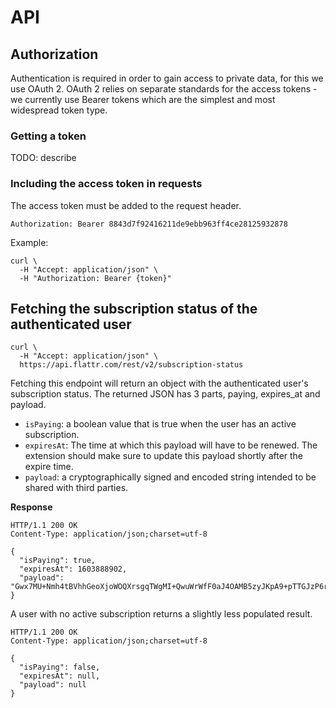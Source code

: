# API

## Authorization

Authentication is required in order to gain access to private data, for this we use OAuth 2. OAuth 2 relies on separate standards for the access tokens - we currently use Bearer tokens which are the simplest and most widespread token type.

### Getting a token

TODO: describe

### Including the access token in requests

The access token must be added to the request header.

    Authorization: Bearer 8843d7f92416211de9ebb963ff4ce28125932878

Example:

    curl \
      -H "Accept: application/json" \
      -H "Authorization: Bearer {token}"

## Fetching the subscription status of the authenticated user


    curl \
      -H "Accept: application/json" \
      https://api.flattr.com/rest/v2/subscription-status

Fetching this endpoint will return an object with the authenticated user's subscription status. The returned JSON has 3 parts, paying, expires_at and payload.

* `isPaying`: a boolean value that is true when the user has an active subscription.
* `expiresAt`: The time at which this payload will have to be renewed. The extension should make sure to update this payload shortly after the expire time.
* `payload`: a cryptographically signed and encoded string intended to be shared with third parties.

**Response**

    HTTP/1.1 200 OK
    Content-Type: application/json;charset=utf-8

    {
      "isPaying": true,
      "expiresAt": 1603888902,
      "payload": "Gwx7MU+Nmh4tBVhhGeoXjoWOQXrsgqTWgMI+QwuWrWfF0aJ4OAMB5zyJKpA9+pTTGJzP6rVEzZw"
    }

A user with no active subscription returns a slightly less populated result.

    HTTP/1.1 200 OK
    Content-Type: application/json;charset=utf-8

    {
      "isPaying": false,
      "expiresAt": null,
      "payload": null
    }
